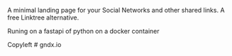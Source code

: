 A minimal landing page for your Social Networks and other shared links.
A free Linktree alternative.

Runing on a fastapi of python on a docker container

Copyleft # gndx.io